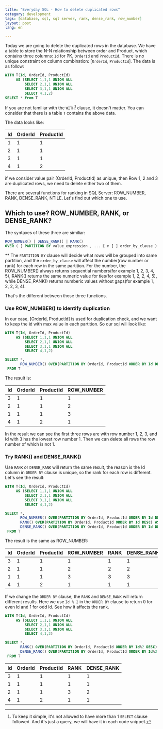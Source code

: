 ```yaml
---
title: "Everyday SQL - How to delete duplicated rows"  
category: development  
tags: [database, sql, sql server, rank, dense_rank, row_number]  
layout: post  
lang: en  

---
```


Today we are going to delete the duplicated rows in the database.
We have a table to store the N-N relationship between order and Product, which contains three columns: `Id` for PK, `OrderId` and `ProductId`. There is no unique constraint on column combination: [`OrderId`, `ProductId`]. The data is as follow:

```sql
WITH T(Id, OrderId, ProductId)
     AS (SELECT 1,1,1 UNION ALL
         SELECT 2,1,1 UNION ALL
         SELECT 3,1,1 UNION ALL
         SELECT 4,1,2)
SELECT * from T
```

If you are not familiar with the `WITH`[^1] clause, it doesn't matter. You can consider that there is a table `T` contains the above data.

The data looks like: 

| Id | OrderId | ProductId | 
|----|---------|-----------| 
| 1  | 1       | 1         | 
| 2  | 1       | 1         | 
| 3  | 1       | 1         | 
| 4  | 1       | 2         | 

if we consider value pair (OrderId, ProductId) as unique, then Row 1, 2 and 3 are duplicated rows, we need to delete either two of them.

There are several functions for ranking in SQL Server: ROW_NUMBER, RANK, DENSE_RANK, NTILE. Let's find out which one to use. 


## Which to use? ROW_NUMBER, RANK, or DENSE_RANK?


The syntaxes of these three are similiar:

 ```sql 
ROW_NUMBER() | DENSE_RANK() | RANK()  
OVER ( [ PARTITION BY value_expression , ... [ n ] ] order_by_clause )
```

** The `PARTITION BY` clause will decide what rows will be grouped into same partition, and the `order_by_clause` will affect the number(row number or rank) for each row in the same partition. For the number, the ROW_NUMBER() always returns sequential numbers(for example 1, 2, 3, 4, 5), RANK() returns the same numeric value for ties(for example 1, 2, 2, 4, 5), while DENSE_RANK() returns numberic values without gaps(for example 1, 2, 2, 3, 4).

That's the different between those three functions.

### Use ROW_NUMBER() to identify duplication

In our case, [OrderId, ProductId] is used for duplication check, and we want to keep the id with max value in each partition. So our sql will look like:

```sql
WITH T(Id, OrderId, ProductId)
     AS (SELECT 1,1,1 UNION ALL
         SELECT 2,1,1 UNION ALL
         SELECT 3,1,1 UNION ALL
         SELECT 4,1,2)

SELECT *,
	   ROW_NUMBER() OVER(PARTITION BY OrderId, ProductId ORDER BY Id DESC) AS 'ROW_NUMBER'
 FROM T
```

The result is: 

| Id | OrderId | ProductId | ROW_NUMBER | 
|----|---------|-----------|------------| 
| 3  | 1       | 1         | 1          | 
| 2  | 1       | 1         | 2          | 
| 1  | 1       | 1         | 3          | 
| 4  | 1       | 2         | 1          | 


In the result we can see the first three rows are with row number 1, 2, 3, and Id with 3 has the lowest row number 1. Then we can delete all rows the row number of which is not 1.


### Try RANK() and DENSE_RANK()

Use `RANK` or `DENSE_RANK` will return the same result, the reason is the Id column in `ORDER BY` clause is unique, so the rank for each row is different. Let's see the result:

```sql
WITH T(Id, OrderId, ProductId)
     AS (SELECT 1,1,1 UNION ALL
         SELECT 2,1,1 UNION ALL
         SELECT 3,1,1 UNION ALL
         SELECT 4,1,2)

SELECT *,
	   ROW_NUMBER() OVER(PARTITION BY OrderId, ProductId ORDER BY Id DESC) AS 'ROW_NUMBER',
	   RANK() OVER(PARTITION BY OrderId, ProductId ORDER BY Id DESC) AS 'RANK',
	   DENSE_RANK() OVER(PARTITION BY OrderId, ProductId ORDER BY Id DESC) AS 'DENSE_RANK'
 FROM T
```


The result is the same as ROW_NUMBER:

| Id | OrderId | ProductId | ROW_NUMBER | RANK | DENSE_RANK | 
|----|---------|-----------|------------|------|------------| 
| 3  | 1       | 1         | 1          | 1    | 1          | 
| 2  | 1       | 1         | 2          | 2    | 2          | 
| 1  | 1       | 1         | 3          | 3    | 3          | 
| 4  | 1       | 2         | 1          | 1    | 1          | 


If we change the `ORDER BY` clause, the `RANK` and `DENSE_RANK` will return different results. Here we use `Id % 2` in the `ORDER BY` clause to return 0 for even Id and 1 for odd Id. See how it affects the rank.

```sql
WITH T(Id, OrderId, ProductId)
     AS (SELECT 1,1,1 UNION ALL
         SELECT 2,1,1 UNION ALL
         SELECT 3,1,1 UNION ALL
         SELECT 4,1,2)

SELECT *,
	   RANK() OVER(PARTITION BY OrderId, ProductId ORDER BY Id%2 DESC) AS 'RANK',
	   DENSE_RANK() OVER(PARTITION BY OrderId, ProductId ORDER BY Id%2 DESC) AS 'DENSE_RANK'
 FROM T
```

| Id | OrderId | ProductId | RANK | DENSE_RANK | 
|----|---------|-----------|------|------------| 
| 3  | 1       | 1         | 1    | 1          | 
| 1  | 1       | 1         | 1    | 1          | 
| 2  | 1       | 1         | 3    | 2          | 
| 4  | 1       | 2         | 1    | 1          | 


[^1]: To keep it simple, it's not allowed to have more than 1 `SELECT` clause followed. And it's just a query, we will have it in each code snippet.